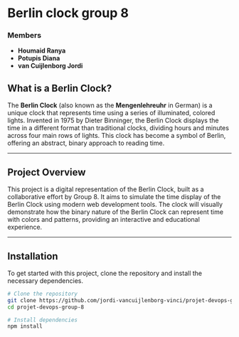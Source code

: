 # Berlin clock group 8
### Members
- **Houmaid Ranya**
- **Potupis Diana**
- **van Cuijlenborg Jordi**


## What is a Berlin Clock?

The **Berlin Clock** (also known as the **Mengenlehreuhr** in German) is a unique clock that represents time using a series of illuminated, colored lights. Invented in 1975 by Dieter Binninger, the Berlin Clock displays the time in a different format than traditional clocks, dividing hours and minutes across four main rows of lights. This clock has become a symbol of Berlin, offering an abstract, binary approach to reading time.

---

## Project Overview

This project is a digital representation of the Berlin Clock, built as a collaborative effort by Group 8. It aims to simulate the time display of the Berlin Clock using modern web development tools. The clock will visually demonstrate how the binary nature of the Berlin Clock can represent time with colors and patterns, providing an interactive and educational experience.

---

## Installation

To get started with this project, clone the repository and install the necessary dependencies.

```bash
# Clone the repository
git clone https://github.com/jordi-vancuijlenborg-vinci/projet-devops-group-8.git
cd projet-devops-group-8

# Install dependencies
npm install
```

